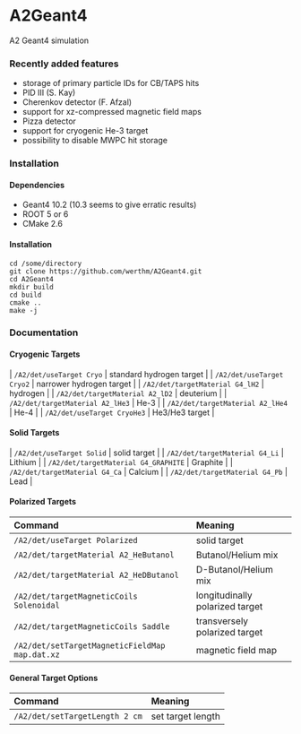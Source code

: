 # A2Geant4

A2 Geant4 simulation

### Recently added features
* storage of primary particle IDs for CB/TAPS hits
* PID III (S. Kay)
* Cherenkov detector (F. Afzal)
* support for xz-compressed magnetic field maps
* Pizza detector
* support for cryogenic He-3 target
* possibility to disable MWPC hit storage

### Installation

#### Dependencies
* Geant4 10.2 (10.3 seems to give erratic results)
* ROOT 5 or 6
* CMake 2.6

#### Installation
```
cd /some/directory
git clone https://github.com/werthm/A2Geant4.git
cd A2Geant4
mkdir build
cd build
cmake ..
make -j
```

### Documentation

#### Cryogenic Targets

| `/A2/det/useTarget Cryo`         | standard hydrogen target |
| `/A2/det/useTarget Cryo2`        | narrower hydrogen target |
| `/A2/det/targetMaterial G4_lH2`  | hydrogen                 |
| `/A2/det/targetMaterial A2_lD2`  | deuterium                |
| `/A2/det/targetMaterial A2_lHe3` | He-3                     |
| `/A2/det/targetMaterial A2_lHe4` | He-4                     |
| `/A2/det/useTarget CryoHe3`      | He3/He3 target           |

#### Solid Targets

| `/A2/det/useTarget Solid`            | solid target |
| `/A2/det/targetMaterial G4_Li`       | Lithium      |
| `/A2/det/targetMaterial G4_GRAPHITE` | Graphite     |
| `/A2/det/targetMaterial G4_Ca`       | Calcium      |
| `/A2/det/targetMaterial G4_Pb`       | Lead         |

#### Polarized Targets
Command                                        | Meaning
:--------------------------------------------- |:-------
`/A2/det/useTarget Polarized`                  | solid target
`/A2/det/targetMaterial A2_HeButanol`          | Butanol/Helium mix
`/A2/det/targetMaterial A2_HeDButanol`         | D-Butanol/Helium mix
`/A2/det/targetMagneticCoils Solenoidal`       | longitudinally polarized target
`/A2/det/targetMagneticCoils Saddle`           | transversely polarized target
`/A2/det/setTargetMagneticFieldMap map.dat.xz` | magnetic field map

#### General Target Options
Command                        | Meaning
:----------------------------- |:-------
`/A2/det/setTargetLength 2 cm` | set target length


